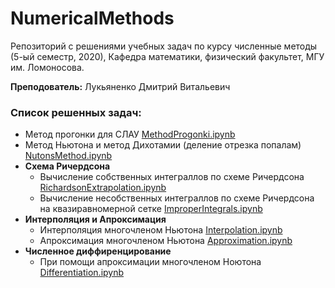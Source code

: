 # NumericalMethods

Репозиторий с решениями учебных задач по курсу численные методы (5-ый семестр, 2020), Кафедра математики, физический факультет, МГУ им. Ломоносова. 

**Преподователь:**
Лукьяненко Дмитрий Витальевич

### Список решенных задач:
- Метод прогонки для СЛАУ [MethodProgonki.ipynb](MethodProgonki.ipynb)
- Метод Ньютона и метод Дихотамии (деление отрезка попалам) [NutonsMethod.ipynb](NutonsMethod.ipynb)
- **Схема Ричердсона**
   - Вычисление собственных интеграллов по схеме Ричердсона [RichardsonExtrapolation.ipynb](RichardsonExtrapolation.ipynb)
   - Вычисление несобственных интеграллов по схеме Ричердсона на квазиравномерной сетке [ImproperIntegrals.ipynb](ImproperIntegrals.ipynb)
- **Интерполяция и Апроксимация**
   - Интерполяция многочленом Ньютона [Interpolation.ipynb](Interpolation.ipynb)
   - Апроксимация многочленом Ньютона [Approximation.ipynb](Approximation.ipynb)
- **Численное диффиренцирование**
   - При помощи апроксимации многочленом Ноютона [Differentiation.ipynb](Differentiation.ipynb)